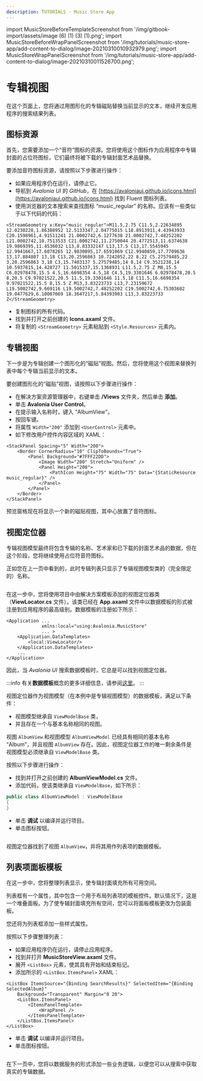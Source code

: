 ```yaml
---
description: TUTORIALS - Music Store App
---
```


import MusicStoreBeforeTemplateScreenshot from '/img/gitbook-import/assets/image (6) (1) (3) (1).png';
import MusicStoreBeforeWrapPanelScreenshot from '/img/tutorials/music-store-app/add-content-to-dialog/image-20210310010932979.png';
import MusicStoreWrapPanelScreenshot from '/img/tutorials/music-store-app/add-content-to-dialog/image-20210310011526700.png';

# 专辑视图

在这个页面上，您将通过用图形化的专辑磁贴替换当前显示的文本，继续开发应用程序的搜索结果列表。

## 图标资源

首先，您需要添加一个“音符”图标的资源。您将使用这个图标作为应用程序中专辑封面的占位符图标，它们最终将被下载的专辑封面艺术品替换。

要添加音符图标资源，请按照以下步骤进行操作：

- 如果应用程序仍在运行，请停止它。
- 导航到 _Avalonia UI_ 的 _GitHub_，在 [https://avaloniaui.github.io/icons.html](https://avaloniaui.github.io/icons.html) 找到 Fluent 图标列表。
- 使用浏览器的文本搜索来查找图标 “music\_regular” 的名称。应该有一些类似于以下代码的代码：

```markup
<StreamGeometry x:Key="music_regular">M11.5,2.75 C11.5,2.22634895 12.0230228,1.86388952 12.5133347,2.04775015 L18.8913911,4.43943933 C20.1598961,4.91511241 21.0002742,6.1277638 21.0002742,7.48252202 L21.0002742,10.7513533 C21.0002742,11.2750044 20.4772513,11.6374638 19.9869395,11.4536032 L13,8.83332147 L13,17.5 C13,17.5545945 12.9941667,17.6078265 12.9830895,17.6591069 C12.9940859,17.7709636 13,17.884807 13,18 C13,20.2596863 10.7242052,22 8,22 C5.27579485,22 3,20.2596863 3,18 C3,15.7403137 5.27579485,14 8,14 C9.3521238,14 10.5937815,14.428727 11.5015337,15.1368931 L11.5,2.75 Z M8,15.5 C6.02978478,15.5 4.5,16.6698354 4.5,18 C4.5,19.3301646 6.02978478,20.5 8,20.5 C9.97021522,20.5 11.5,19.3301646 11.5,18 C11.5,16.6698354 9.97021522,15.5 8,15.5 Z M13,3.83223733 L13,7.23159672 L19.5002742,9.669116 L19.5002742,7.48252202 C19.5002742,6.75303682 19.0477629,6.10007069 18.3647217,5.84393903 L13,3.83223733 Z</StreamGeometry>
```

- 复制图标的所有代码。
- 找到并打开之前创建的 **Icons.axaml** 文件。
- 将复制的 `<StreamGeometry>` 元素粘贴到 `<Style.Resources>` 元素内。

## 专辑视图

下一步是为专辑创建一个图形化的“磁贴”视图。然后，您将使用这个视图来替换列表中每个专辑当前显示的文本。

要创建图形化的“磁贴”视图，请按照以下步骤进行操作：

- 在解决方案资源管理器中，右键单击 **/Views** 文件夹，然后单击 **添加**。
- 单击 **Avalonia User Control**。
- 在提示输入名称时，键入 “AlbumView”。
- 按回车键。
- 将属性 `Width="200"` 添加到 `<UserControl>` 元素中。
- 如下修改用户控件内容区域的 XAML：

```markup
<StackPanel Spacing="5" Width="200">
    <Border CornerRadius="10" ClipToBounds="True">
        <Panel Background="#7FFF22DD">
            <Image Width="200" Stretch="Uniform" />
            <Panel Height="200">
                <PathIcon Height="75" Width="75" Data="{StaticResource music_regular}" />
            </Panel>
        </Panel>
    </Border>    
</StackPanel>
```

预览窗格现在将显示一个新的磁贴视图，其中心放置了音符图标。

## 视图定位器

专辑视图模型最终将包含专辑的名称、艺术家和已下载的封面艺术品的数据，但在这个阶段，您将继续使用占位符音符图标。

正如您在上一页中看到的，此时专辑列表只显示了专辑视图模型类的（完全限定的）名称。

<img className="center" src={MusicStoreBeforeTemplateScreenshot} alt="" />

在这一步中，您将使用项目中由解决方案模板添加的视图定位器类（**ViewLocator.cs** 文件）。该类已经在 **App.axaml** 文件中以数据模板的形式被注册到应用程序的最高级别。数据模板的注册如下所示：

```
<Application ...
             xmlns:local="using:Avalonia.MusicStore"
             ... >
    <Application.DataTemplates>
        <local:ViewLocator/>
    </Application.DataTemplates>
    ...
</Application>
```
因此，当 _Avalonia UI_ 搜索数据模板时，它总是可以找到视图定位器。

:::info
有关**数据模板**概念的更多详细信息，请参阅[这里](../../concepts/templates/)。
:::

视图定位器作为视图模型（在本例中是专辑视图模型）的数据模板，满足以下条件：

- 视图模型继承自 `ViewModelBase` 类，
- 并且存在一个与基本名称相同的视图。

视图 `AlbumView` 和视图模型 `AlbumViewModel` 已经具有相同的基本名称 “Album”，并且视图 `AlbumView` 存在。因此，视图定位器工作的唯一剩余条件是视图模型必须继承自 `ViewModelBase` 类。

按照以下步骤进行操作：

- 找到并打开之前创建的 **AlbumViewModel.cs** 文件。
- 添加代码，使该类继承自 `ViewModelBase`，如下所示：

```csharp
public class AlbumViewModel : ViewModelBase
{        
}
```

- 单击 **调试** 以编译并运行项目。
- 单击图标按钮。

<p><img className="image-medium-zoom" src={MusicStoreBeforeWrapPanelScreenshot} alt="" /></p>

视图定位器找到了视图 `AlbumView`，并将其用作列表项的数据模板。

## 列表项面板模板

在这一步中，您将整理列表显示，使专辑封面填充所有可用空间。

列表框有一个属性，其中包含一个用于布局列表项的模板控件。默认情况下，这是一个堆叠面板。为了使专辑封面填充所有空间，您可以将面板模板更改为包装面板。

您还将为列表框添加一些样式属性。

按照以下步骤整理列表：

- 如果应用程序仍在运行，请停止应用程序。
- 找到并打开 **MusicStoreView.axaml** 文件。
- 展开 `<ListBox>` 元素，使其具有开始和结束标记。
- 添加所示的 `<ListBox.ItemsPanel>` XAML：

```markup
<ListBox ItemsSource="{Binding SearchResults}" SelectedItem="{Binding SelectedAlbum}"
    Background="Transparent" Margin="0 20">
    <ListBox.ItemsPanel>
        <ItemsPanelTemplate>
            <WrapPanel />
        </ItemsPanelTemplate>
    </ListBox.ItemsPanel>
</ListBox>
```

- 单击 **调试** 以编译并运行项目。
- 单击图标按钮。

<p><img className="image-medium-zoom" src={MusicStoreWrapPanelScreenshot} alt="" /></p>

在下一页中，您将以数据服务的形式添加一些业务逻辑，以便您可以从搜索中获取真实的专辑数据。

